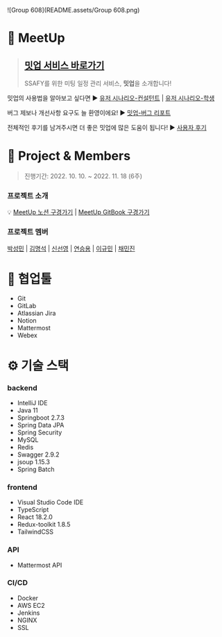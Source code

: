![Group 608](README.assets/Group 608.png)



# 🔵 MeetUp

>  ## [밋업 서비스 바로가기](http://meet-up.co.kr)
>
>  SSAFY를 위한 미팅 일정 관리 서비스, **밋업**을 소개합니다!



밋업의 사용법을 알아보고 싶다면 ▶ [유저 시나리오-컨설턴트](https://meetup.gitbook.io/meetup-docs/user-scenario/consultant) |   [유저 시나리오-학생](https://meetup.gitbook.io/meetup-docs/user-scenario/student)

버그 제보나 개선사항 요구도 늘 환영이에요! ▶  [밋업-버그 리포트](https://docs.google.com/spreadsheets/d/1shZ7Fk3twrIv9QMS2wZ3ZeBicoMZxZ4CCWvJozkZWIE/edit?usp=sharing)

전체적인 후기를 남겨주시면 더 좋은 밋업에 많은 도움이 됩니다! ▶ [사용자 후기](https://docs.google.com/forms/d/1mgH_1hJLntyPuFYzc4ivK6Yx6mBxodJVEMPjuEABkUY/edit?ts=6360db33) 



# 🚀 Project & Members

> 진행기간: 2022. 10. 10. ~ 2022. 11. 18 (6주)

### 프로젝트 소개

💡 [MeetUp 노션 구경가기](https://www.notion.so/MEET-UP-6622422c3f554e6e852e7996eefeec77) | [MeetUp GitBook 구경가기](https://meetup.gitbook.io/meetup-docs/)



### 프로젝트 멤버

[박성민](https://github.com/seongminP98) | [김명석](https://github.com/audtjr9514) | [신선영](https://github.com/drsuneamer) | [연승용](https://github.com/silversalmon216) | [이규민](https://github.com/qminlee723) | [채민진](https://github.com/MinjinChae)



#  🤝 협업툴

- Git
- GitLab
- Atlassian Jira
- Notion
- Mattermost
- Webex



# ⚙️ 기술 스택

### **backend**

- IntelliJ IDE
- Java 11
- Springboot 2.7.3
- Spring Data JPA
- Spring Security
- MySQL
- Redis
- Swagger 2.9.2
- jsoup 1.15.3
- Spring Batch



### **frontend**

- Visual Studio Code IDE
- TypeScript
- React 18.2.0
- Redux-toolkit 1.8.5
- TailwindCSS



### **API**

* Mattermost API



### **CI/CD**

- Docker
- AWS EC2
- Jenkins
- NGINX
- SSL

